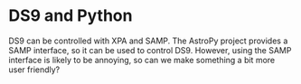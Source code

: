 # DS9 and Python

DS9 can be controlled with XPA and SAMP. The AstroPy project
provides a SAMP interface, so it can be used to control DS9.
However, using the SAMP interface is likely to be annoying,
so can we make something a bit more user friendly?

